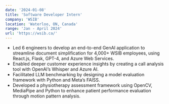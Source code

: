 ```yaml
---
date: '2024-01-08'
title: 'Software Developer Intern'
company: 'WSIB'
location: 'Waterloo, ON, Canada'
range: 'Jan - April 2024'
url: 'https://wsib.ca/'
---
```


- Led 6 engineers to develop an end-to-end GenAI application to streamline document simplification for 4,000+ WSIB employees, using React.js, Flask, GPT-4, and Azure Web Services.
- Enabled deeper customer experience insights by creating a call analysis tool with OpenAI’s Whisper and Azure AI.
- Facilitated LLM benchmarking by designing a model evaluation framework with Python and Meta’s FAISS.
- Developed a physiotherapy assessment framework using OpenCV, MediaPipe and Python to enhance patient performance evaluation through motion pattern analysis.
